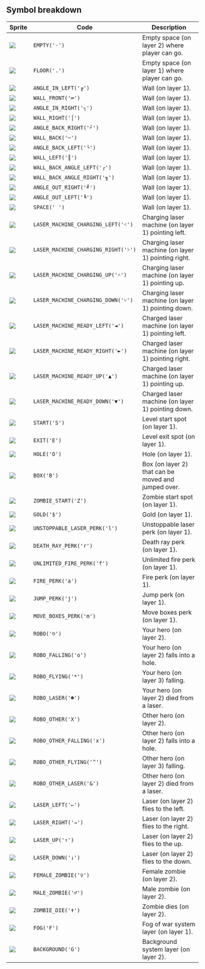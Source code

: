 <meta charset="UTF-8">

## Symbol breakdown
| Sprite | Code | Description |
| -------- | -------- | -------- |
|<img src="/codenjoy-contest/resources/icancode/sprite/empty.png" style="height:auto;" /> | `EMPTY('-')` | Empty space (on layer 2) where player can go. | 
|<img src="/codenjoy-contest/resources/icancode/sprite/floor.png" style="height:auto;" /> | `FLOOR('.')` | Empty space (on layer 1) where player can go. | 
|<img src="/codenjoy-contest/resources/icancode/sprite/angle_in_left.png" style="height:auto;" /> | `ANGLE_IN_LEFT('╔')` | Wall (on layer 1). | 
|<img src="/codenjoy-contest/resources/icancode/sprite/wall_front.png" style="height:auto;" /> | `WALL_FRONT('═')` | Wall (on layer 1). | 
|<img src="/codenjoy-contest/resources/icancode/sprite/angle_in_right.png" style="height:auto;" /> | `ANGLE_IN_RIGHT('┐')` | Wall (on layer 1). | 
|<img src="/codenjoy-contest/resources/icancode/sprite/wall_right.png" style="height:auto;" /> | `WALL_RIGHT('│')` | Wall (on layer 1). | 
|<img src="/codenjoy-contest/resources/icancode/sprite/angle_back_right.png" style="height:auto;" /> | `ANGLE_BACK_RIGHT('┘')` | Wall (on layer 1). | 
|<img src="/codenjoy-contest/resources/icancode/sprite/wall_back.png" style="height:auto;" /> | `WALL_BACK('─')` | Wall (on layer 1). | 
|<img src="/codenjoy-contest/resources/icancode/sprite/angle_back_left.png" style="height:auto;" /> | `ANGLE_BACK_LEFT('└')` | Wall (on layer 1). | 
|<img src="/codenjoy-contest/resources/icancode/sprite/wall_left.png" style="height:auto;" /> | `WALL_LEFT('║')` | Wall (on layer 1). | 
|<img src="/codenjoy-contest/resources/icancode/sprite/wall_back_angle_left.png" style="height:auto;" /> | `WALL_BACK_ANGLE_LEFT('┌')` | Wall (on layer 1). | 
|<img src="/codenjoy-contest/resources/icancode/sprite/wall_back_angle_right.png" style="height:auto;" /> | `WALL_BACK_ANGLE_RIGHT('╗')` | Wall (on layer 1). | 
|<img src="/codenjoy-contest/resources/icancode/sprite/angle_out_right.png" style="height:auto;" /> | `ANGLE_OUT_RIGHT('╝')` | Wall (on layer 1). | 
|<img src="/codenjoy-contest/resources/icancode/sprite/angle_out_left.png" style="height:auto;" /> | `ANGLE_OUT_LEFT('╚')` | Wall (on layer 1). | 
|<img src="/codenjoy-contest/resources/icancode/sprite/space.png" style="height:auto;" /> | `SPACE(' ')` | Wall (on layer 1). | 
|<img src="/codenjoy-contest/resources/icancode/sprite/laser_machine_charging_left.png" style="height:auto;" /> | `LASER_MACHINE_CHARGING_LEFT('˂')` | Charging laser machine (on layer 1) pointing left. | 
|<img src="/codenjoy-contest/resources/icancode/sprite/laser_machine_charging_right.png" style="height:auto;" /> | `LASER_MACHINE_CHARGING_RIGHT('˃')` | Charging laser machine (on layer 1) pointing right. | 
|<img src="/codenjoy-contest/resources/icancode/sprite/laser_machine_charging_up.png" style="height:auto;" /> | `LASER_MACHINE_CHARGING_UP('˄')` | Charging laser machine (on layer 1) pointing up. | 
|<img src="/codenjoy-contest/resources/icancode/sprite/laser_machine_charging_down.png" style="height:auto;" /> | `LASER_MACHINE_CHARGING_DOWN('˅')` | Charging laser machine (on layer 1) pointing down. | 
|<img src="/codenjoy-contest/resources/icancode/sprite/laser_machine_ready_left.png" style="height:auto;" /> | `LASER_MACHINE_READY_LEFT('◄')` | Charged laser machine (on layer 1) pointing left. | 
|<img src="/codenjoy-contest/resources/icancode/sprite/laser_machine_ready_right.png" style="height:auto;" /> | `LASER_MACHINE_READY_RIGHT('►')` | Charged laser machine (on layer 1) pointing right. | 
|<img src="/codenjoy-contest/resources/icancode/sprite/laser_machine_ready_up.png" style="height:auto;" /> | `LASER_MACHINE_READY_UP('▲')` | Charged laser machine (on layer 1) pointing up. | 
|<img src="/codenjoy-contest/resources/icancode/sprite/laser_machine_ready_down.png" style="height:auto;" /> | `LASER_MACHINE_READY_DOWN('▼')` | Charged laser machine (on layer 1) pointing down. | 
|<img src="/codenjoy-contest/resources/icancode/sprite/start.png" style="height:auto;" /> | `START('S')` | Level start spot (on layer 1). | 
|<img src="/codenjoy-contest/resources/icancode/sprite/exit.png" style="height:auto;" /> | `EXIT('E')` | Level exit spot (on layer 1). | 
|<img src="/codenjoy-contest/resources/icancode/sprite/hole.png" style="height:auto;" /> | `HOLE('O')` | Hole (on layer 1). | 
|<img src="/codenjoy-contest/resources/icancode/sprite/box.png" style="height:auto;" /> | `BOX('B')` | Box (on layer 2) that can be moved and jumped over. | 
|<img src="/codenjoy-contest/resources/icancode/sprite/zombie_start.png" style="height:auto;" /> | `ZOMBIE_START('Z')` | Zombie start spot (on layer 1). | 
|<img src="/codenjoy-contest/resources/icancode/sprite/gold.png" style="height:auto;" /> | `GOLD('$')` | Gold (on layer 1). | 
|<img src="/codenjoy-contest/resources/icancode/sprite/unstoppable_laser_perk.png" style="height:auto;" /> | `UNSTOPPABLE_LASER_PERK('l')` | Unstoppable laser perk (on layer 1). | 
|<img src="/codenjoy-contest/resources/icancode/sprite/death_ray_perk.png" style="height:auto;" /> | `DEATH_RAY_PERK('r')` | Death ray perk (on layer 1). | 
|<img src="/codenjoy-contest/resources/icancode/sprite/unlimited_fire_perk.png" style="height:auto;" /> | `UNLIMITED_FIRE_PERK('f')` | Unlimited fire perk (on layer 1). | 
|<img src="/codenjoy-contest/resources/icancode/sprite/fire_perk.png" style="height:auto;" /> | `FIRE_PERK('a')` | Fire perk (on layer 1). | 
|<img src="/codenjoy-contest/resources/icancode/sprite/jump_perk.png" style="height:auto;" /> | `JUMP_PERK('j')` | Jump perk (on layer 1). | 
|<img src="/codenjoy-contest/resources/icancode/sprite/move_boxes_perk.png" style="height:auto;" /> | `MOVE_BOXES_PERK('m')` | Move boxes perk (on layer 1). | 
|<img src="/codenjoy-contest/resources/icancode/sprite/robo.png" style="height:auto;" /> | `ROBO('☺')` | Your hero (on layer 2). | 
|<img src="/codenjoy-contest/resources/icancode/sprite/robo_falling.png" style="height:auto;" /> | `ROBO_FALLING('o')` | Your hero (on layer 2) falls into a hole. | 
|<img src="/codenjoy-contest/resources/icancode/sprite/robo_flying.png" style="height:auto;" /> | `ROBO_FLYING('*')` | Your hero (on layer 3) falling. | 
|<img src="/codenjoy-contest/resources/icancode/sprite/robo_laser.png" style="height:auto;" /> | `ROBO_LASER('☻')` | Your hero (on layer 2) died from a laser. | 
|<img src="/codenjoy-contest/resources/icancode/sprite/robo_other.png" style="height:auto;" /> | `ROBO_OTHER('X')` | Other hero (on layer 2). | 
|<img src="/codenjoy-contest/resources/icancode/sprite/robo_other_falling.png" style="height:auto;" /> | `ROBO_OTHER_FALLING('x')` | Other hero (on layer 2) falls into a hole. | 
|<img src="/codenjoy-contest/resources/icancode/sprite/robo_other_flying.png" style="height:auto;" /> | `ROBO_OTHER_FLYING('^')` | Other hero (on layer 3) falling. | 
|<img src="/codenjoy-contest/resources/icancode/sprite/robo_other_laser.png" style="height:auto;" /> | `ROBO_OTHER_LASER('&')` | Other hero (on layer 2) died from a laser. | 
|<img src="/codenjoy-contest/resources/icancode/sprite/laser_left.png" style="height:auto;" /> | `LASER_LEFT('←')` | Laser (on layer 2) flies to the left. | 
|<img src="/codenjoy-contest/resources/icancode/sprite/laser_right.png" style="height:auto;" /> | `LASER_RIGHT('→')` | Laser (on layer 2) flies to the right. | 
|<img src="/codenjoy-contest/resources/icancode/sprite/laser_up.png" style="height:auto;" /> | `LASER_UP('↑')` | Laser (on layer 2) flies to the up. | 
|<img src="/codenjoy-contest/resources/icancode/sprite/laser_down.png" style="height:auto;" /> | `LASER_DOWN('↓')` | Laser (on layer 2) flies to the down. | 
|<img src="/codenjoy-contest/resources/icancode/sprite/female_zombie.png" style="height:auto;" /> | `FEMALE_ZOMBIE('♀')` | Female zombie (on layer 2). | 
|<img src="/codenjoy-contest/resources/icancode/sprite/male_zombie.png" style="height:auto;" /> | `MALE_ZOMBIE('♂')` | Male zombie (on layer 2). | 
|<img src="/codenjoy-contest/resources/icancode/sprite/zombie_die.png" style="height:auto;" /> | `ZOMBIE_DIE('✝')` | Zombie dies (on layer 2). | 
|<img src="/codenjoy-contest/resources/icancode/sprite/fog.png" style="height:auto;" /> | `FOG('F')` | Fog of war system layer (on layer 1). | 
|<img src="/codenjoy-contest/resources/icancode/sprite/background.png" style="height:auto;" /> | `BACKGROUND('G')` | Background system layer (on layer 2). | 
